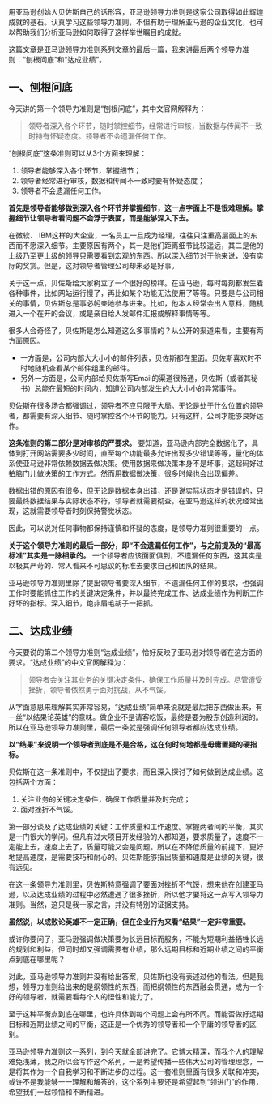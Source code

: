 用亚马逊创始人贝佐斯自己的话形容，亚马逊领导力准则是这家公司取得如此辉煌成就的基石。认真学习这些领导力准则，不但有助于理解亚马逊的企业文化，也可以帮助我们分析亚马逊如何取得了这样举世瞩目的成就。

这篇文章是亚马逊领导力准则系列文章的最后一篇，我来讲最后两个领导力准则：“刨根问底”和“达成业绩”。

## 一、刨根问底

今天讲的第一个领导力准则是“刨根问底”，其中文官网解释为：

> 领导者深入各个环节，随时掌控细节，经常进行审核，当数据与传闻不一致时持有怀疑态度。领导者不会遗漏任何工作。

“刨根问底”这条准则可以从3个方面来理解：

1.  领导者能够深入各个环节，掌握细节；
2.  领导者经常进行审核，数据和传闻不一致时要有怀疑态度；
3.  领导者不会遗漏任何工作。

**首先是领导者能够做到深入各个环节并掌握细节，这一点字面上不是很难理解。掌握细节让领导者看问题不会浮于表面，而是能够深入下去。** 

在微软、 IBM这样的大企业，一名员工一旦成为经理，往往只注重高层面上的东西而不愿深入细节。主要原因有两个，其一是他们距离细节比较遥远，其二是他的上级乃至更上级的领导只需要看到宏观的东西。所以深入细节对于他来说，没有实际的奖赏。但是，这对领导者管理公司却未必是好事。

关于这一点，贝佐斯给大家树立了一个很好的榜样。在亚马逊，每时每刻都发生着各种事件，比如网站运行慢了，再比如某个功能无法使用了等等。只要是与公司相关的事情，贝佐斯总是事必躬亲地参与进来。比如，他本人经常会出人意料，随机进入一个在开的会议，或是亲自给人发邮件汇报或解释事情等等。

很多人会奇怪了，贝佐斯是怎么知道这么多事情的？从公开的渠道来看，主要有两方面原因。

 *  一方面是，公司内部大大小小的邮件列表，贝佐斯都在里面。贝佐斯喜欢时不时地随机查看某个邮件组里的邮件。
 *  另外一方面是，公司内部给贝佐斯写Email的渠道很畅通，贝佐斯（或者其秘书）总能在最短的时间内，知道公司内部发生的大大小小的异常事件。

贝佐斯在很多场合都强调过，领导者不应只限于大局。无论是处于什么位置的领导者，都需要有深入细节、随时掌控各个环节的能力。只有这样，公司才能够良好运作。

**这条准则的第二部分是对审核的严要求。**  要知道，亚马逊内部完全数据化了，具体到打开网站需要多少时间，直至每个功能最多允许出现多少错误等等，量化的体系使亚马逊非常依赖数据去做决策。使用数据来做决策本身不是坏事，这起码好过拍脑门儿做决策的工作方式。然而用数据做决策，很多时候也会出现偏差。

数据出错的原因有很多，但无论是数据本身出错，还是说实际状态才是错误的，只要最终数据结果与实际状态不符，领导者就需要彻查。在亚马逊这样的状况经常出现，这就需要领导者时刻保持警觉状态。

因此，可以说对任何事物都保持谨慎和怀疑的态度，是领导力准则很重要的一点。

**关于这个领导力准则的最后一部分，即“不会遗漏任何工作”，与之前提及的“最高标准”其实是一脉相承的。**  一个领导者应该面面俱到，不遗漏任何东西，这其实是以极其严苛的、常人看来不可思议的标准去要求自己和团队的结果。

亚马逊领导力准则里除了提出领导者要深入细节，不遗漏任何工作的要求，也强调工作时要能抓住工作的关键决定条件，并以最终完成工作、达成业绩作为判断工作好坏的指标。深入细节，绝非眉毛胡子一把抓。

## 二、达成业绩

今天要说的第二个领导力准则“达成业绩”，恰好反映了亚马逊对领导者在这方面的要求。“达成业绩”的中文官网解释为：

> 领导者会关注其业务的关键决定条件，确保工作质量并及时完成。尽管遭受挫折，领导者依然勇于面对挑战，从不气馁。

从字面意思来理解其实非常容易，“达成业绩”简单来说就是最后把东西做出来，有一丝“以结果论英雄”的意味。做企业不是请客吃饭，最终是要为股东创造利润的。所以在亚马逊领导力准则里，最后一条就是强调任何领导者都应达成业绩。

**以“结果”来说明一个领导者到底是不是合格，这在何时何地都是毋庸置疑的硬指标。** 

贝佐斯在这一条准则中，不仅提出了要求，而且深入探讨了如何做到达成业绩。这包括两个方面：

1.  关注业务的关键决定条件，确保工作质量并及时完成；
2.  面对挫折不气馁。

第一部分谈及了达成业绩的关键：工作质量和工作速度。掌握两者间的平衡，其实是一门很大的学问。但凡有过大项目开发经验的人都知道，要求质量了，速度不一定能上去，速度上去了，质量可能又会是问题。所以在不降低质量的前提下，更好地提高速度，是需要技巧和耐心的。贝佐斯能够指出质量和速度是业绩的关键，很有远见。

在这一条领导力准则里，贝佐斯特意强调了要面对挫折不气馁，想来他在创建亚马逊，以及达成业绩的过程中必然遭遇了很多挫折，所以他才要将这一点写入领导力准则。当然，这只是我一家之言，并没有特别的证据支持。

**虽然说，以成败论英雄不一定正确，但在企业行为来看“结果”一定非常重要。** 

或许你要问了，亚马逊强调做决策要为长远目标而服务，不能为短期利益牺牲长远的规划和利益，但同时却又强调需要有业绩，那么远期目标和近期业绩之间的平衡点到底在哪里呢？

对此，亚马逊领导力准则并没有给出答案，贝佐斯也没有表述过他的看法。但是我想，领导力准则给出来的是纲领性的东西，而把纲领性的东西融会贯通，成为一个好的领导者，就需要看每个人的悟性和能力了。

至于这种平衡点到底在哪里，也许具体到每个问题上会有所不同。而能否做好远期目标和近期业绩之间的平衡，这正是一个优秀的领导者和一个平庸的领导者的区别。

亚马逊领导力准则这一系列，到今天就全部讲完了。它博大精深，而我个人的理解难免浅薄，我之所以会写作这个系列，一是希望传播一些伟大公司的管理理念，一是将其作为一个自我学习和不断进步的过程。这一套准则里面有很多关联和冲突，或许不是我能够一一理解和解答的，这个系列主要还是希望起到“领进门”的作用，希望我们一起领悟和不断精进。

